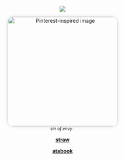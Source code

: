 <div align="center">
  
![](https://komarev.com/ghpvc/?username=rawfishy&label=fishy!&color=3b3b47)



<p align="center">
  <a href="https://tr.pinterest.com/pin/10836855347053380/" target="_blank">
    <img src="https://github.com/user-attachments/assets/88e8c696-21b5-430c-91e0-a67d3d20d6d5" width="300" alt="Pinterest-inspired image" style="border-radius: 15px; box-shadow: 0 0 10px rgba(0,0,0,0.15);" />
  </a>
  <br>
  <sub><i>sin of envy .</i></sub>
</p>




[**straw**](https://rawfishy.straw.page/)

[**atabook**](https://rawfishy.atabook.org/)

